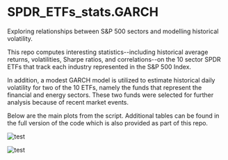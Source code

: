 # SPDR_ETFs_stats.GARCH
Exploring relationships between S&amp;P 500 sectors and modelling historical volatility.

This repo computes interesting statistics--including historical average returns, volatilities, Sharpe ratios, and correlations--on the 10 sector SPDR ETFs that track each industry represented in the S&P 500 Index. 

In addition, a modest GARCH model is utilized to estimate historical daily volatility for two of the 10 ETFs, namely the funds that represent the financial and energy sectors. These two funds were selected for further analysis because of recent market events.

Below are the main plots from the script. Additional tables can be found in the full version of the code which is also provided as part of this repo.


![test](https://github.com/jtryker/SPDR_ETFs_stats.GARCH/blob/master/CML.png)


![test](https://github.com/jtryker/SPDR_ETFs_stats.GARCH/blob/master/GARCH.png)

